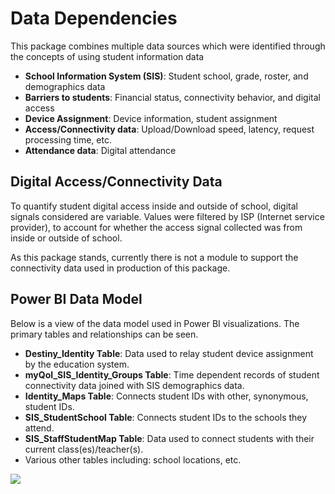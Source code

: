 # Data Dependencies

This package combines multiple data sources which were identified through the concepts of using student information data 

* **School Information System (SIS)**: Student school, grade, roster, and demographics data
* **Barriers to students**: Financial status, connectivity behavior, and digital access
* **Device Assignment**: Device information, student assignment
* **Access/Connectivity data**: Upload/Download speed, latency, request processing time, etc.
* **Attendance data**: Digital attendance

## Digital Access/Connectivity Data

To quantify student digital access inside and outside of school, digital signals considered are variable. Values were filtered by ISP (Internet service provider), to account for whether the access signal collected was from inside or outside of school.

As this package stands, currently there is not a module to support the connectivity data used in production of this package.

## Power BI Data Model

Below is a view of the data model used in Power BI visualizations. The primary tables and relationships can be seen.
* **Destiny_Identity Table**: Data used to relay student device assignment by the education system.
* **myQoI_SIS_Identity_Groups Table**: Time dependent records of student connectivity data joined with SIS demographics data.
* **Identity_Maps Table**: Connects student IDs with other, synonymous, student IDs.
* **SIS_StudentSchool Table**: Connects student IDs to the schools they attend.
* **SIS_StaffStudentMap Table**: Data used to connect students with their current class(es)/teacher(s).
* Various other tables including: school locations, etc.

![](https://github.com/cstohlmann/oea-digital-learning-insights/blob/main/Digital_Equity_of_Access/docs/images/PowerBiDataModel.png)

